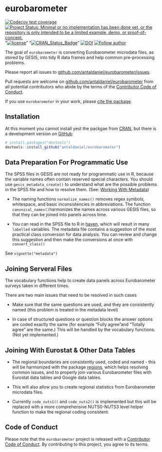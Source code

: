 
<!-- README.md is generated from README.Rmd. Please edit that file -->

# eurobarometer

<!-- badges: start -->

[![Codecov test
coverage](https://codecov.io/gh/antaldaniel/eurobarometer/branch/master/graph/badge.svg)](https://codecov.io/gh/antaldaniel/eurobarometer?branch=master)
[![Project Status: Minimal or no implementation has been done yet, or
the repository is only intended to be a limited example, demo, or
proof-of-concept.](https://www.repostatus.org/badges/latest/concept.svg)](https://www.repostatus.org/#concept)
“[![license](https://img.shields.io/badge/license-GPL--3-blue.svg)](https://www.gnu.org/licenses/gpl-3.0.en.html)”
“[![CRAN\_Status\_Badge](https://www.r-pkg.org/badges/version/eurobarometer)](https://cran.r-project.org/package=eurobarometer)”
[![DOI](https://zenodo.org/badge/DOI/10.5281/zenodo.3825700.svg)](https://doi.org/10.5281/zenodo.3825700)
[![Follow
author](https://img.shields.io/twitter/follow/antaldaniel.svg?style=social)](https://twitter.com/intent/follow?screen_name=antaldaniel)

<!-- badges: end -->

The goal of `eurobarometer` is converting Eurobarometer microdata files,
as stored by GESIS, into tidy R data frames and help common
pre-processing problems.

Please report all issues to
[github.com/antaldaniel/eurobarometer/issues](https://github.com/antaldaniel/eurobarometer/issues).

Pull requests are welcome on
[github.com/antaldaniel/eurobarometer](\(https://github.com/antaldaniel/eurobarometer/issues\))
from all potential contributors who abide by the terms of the
[Contributor Code of
Conduct](https://contributor-covenant.org/version/2/0/CODE_OF_CONDUCT.html).

If you use `eurobarometer` in your work, please [cite the
package](https://doi.org/10.5281/zenodo.3825700).

## Installation

At this moment you cannot install yest the packgae from
[CRAN](https://CRAN.R-project.org), but there is a development version
on [GitHub](https://github.com/):

``` r
# install.packages("devtools")
devtools::install_github("antaldaniel/eurobarometer")
```

## Data Preparation For Programmatic Use

The SPSS files in GESIS are not ready for programmatic use in R, because
the variable names often contain reserved special characters. You should
use `gesis_metadata_create()` to understand what are the possible
problems in the SPSS file and how to resolve them. (See: [Working With
Metadata](http://eurobarometer.danielantal.eu/articles/metadata.html))

  - The naming functions `normalize_names()` removes regex symbols,
    whitespace, and basic inconsistencies in abbreviations. The function
    `canonical_names()`harmonizes the names across various GESIS files,
    so that they can be joined into panels across time.

  - You can read in the SPSS file to R in
    [haven](https://haven.tidyverse.org/), which will result in many
    `labelled` variables. The metadata file contains a suggestion of the
    most practical class conversion for data analysis. You can review
    and change this suggestion and then make the conversions at once
    with `convert_class()`

See `vignette("metadata")`

## Joining Serveral Files

The vocabulary functions help to create data panels across Eurobarometer
surveys taken in different times.

There are two main issues that need to be resolved in such cases

  - Make sure that the same questions are used, and they are
    consistently named (this problem is treated in the metadata level)

  - In case of structured questions or question blocks the answer
    options are coded exactly the same (for example “Fully agree”and
    “Totally agree” are the same.) This will be handled by the
    vocabulary functions. (Not yet implemented.)

## Joining With Eurostat & Other Data Tables

  - The regional boundaries are consistently used, coded and named -
    this will be harmonized with the package
    [regions](http://regions.danielantal.eu/), which helps resolving
    common issues, and to properly join various Eurobarometer files with
    Eurostat data tables and Google data tables.

  - This will also allow you to create regional statistics from
    Eurobarometer microdata files.

  - Currently `code_nuts1()` and `code_nuts2()` is implemented but this
    will be replaced with a more comprehensive NUTS0-NUTS3 level helper
    function to make the regional coding consistent.

## Code of Conduct

Please note that the `eurobarometer` project is released with a
[Contributor Code of
Conduct](https://contributor-covenant.org/version/2/0/CODE_OF_CONDUCT.html).
By contributing to this project, you agree to its terms.
